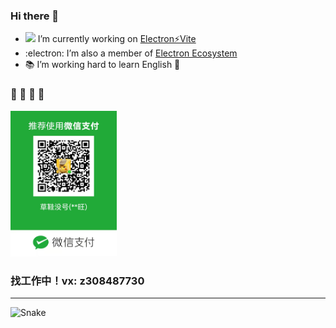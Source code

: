 <!-- > [2022-06-15] 在等 **阿里 or 字节** 内推(技术类部门优先)，base 杭州，5 年经验，没学历！微信 z308487730 -->

### Hi there 👋

- <img src="https://github.com/electron-vite/vite-plugin-electron/blob/main/logo.svg?raw=true" width=20> I’m currently working on [Electron⚡️Vite](https://github.com/electron-vite)
- :electron: I’m also a member of [Electron Ecosystem](https://github.com/electron/governance/tree/main/wg-ecosystem)
- 📚 I’m working hard to learn English 🐌

<!--
**caoxiemeihao/caoxiemeihao** is a ✨ _special_ ✨ repository because its `README.md` (this file) appears on your GitHub profile.

Here are some ideas to get you started:

- 🔭 I’m currently working on ...
- 🌱 I’m currently learning ...
- 👯 I’m looking to collaborate on ...
- 🤔 I’m looking for help with ...
- 💬 Ask me about ...
- 📫 How to reach me: ...
- 😄 Pronouns: ...
- ⚡ Fun fact: ...
-->

### 🍵 🍰 🍣 🍟

<img width="170" src="https://github.com/caoxiemeihao/blog/raw/main/assets/$qrcode/$.png?raw=true" style="max-width: 100%;">

### **找工作中！vx: z308487730**

---

![Snake](https://github.com/caoxiemeihao/caoxiemeihao/blob/snake/github-contribution-grid-snake.svg?raw=true)
